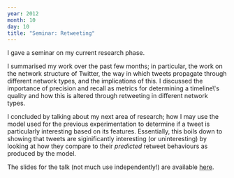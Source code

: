 ```yaml
---
year: 2012
month: 10
day: 10
title: "Seminar: Retweeting"
---
```


<p>
I gave a seminar on my current research phase. </p>
<p>
I summarised my work over the past few months; in particular, the work on the network structure of Twitter, the way in which tweets
propagate through different network types, and the implications of this. I discussed the importance of precision and recall as metrics
for determining a timeline\'s quality and how this is altered through retweeting in different network types.
</p>
<p>
I concluded by talking about my next area of research; how I may use the model used for the previous experimentation to determine if 
a tweet is particularly interesting based on its features. Essentially, this boils down to showing that tweets are siginificantly
interesting (or uninteresting) by looking at how they compare to their <i>predicted</i> retweet behaviours as produced by the model.</p>
<p>The slides for the talk (not much use independently!) are available 
<a href="http://willwebberley.net/downloads/research-fts/presentation.html" target="_blank">here</a>.</p>

